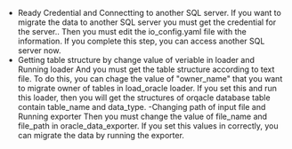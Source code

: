 - Ready Credential and Connectting to another SQL server.
 If you want to migrate the data to another SQL server  you must get the credential for the server..
 Then you must edit the io_config.yaml file  with the information.
If you complete this step, you can access another SQL server now.
- Getting table structure by change value of veriable in loader and Running loader
 And you must get the table structure according to text file.
 To do this, you can chage the value of "owner_name"  that you want to migrate owner of tables in load_oracle loader.
 If you set this and run this loader, then you will get the structures of orqacle database table contain table_name and data_type.
-Changing path of input file and Running exporter
 Then  you must change the value of file_name and file_path in oracle_data_exporter.
 If you set this values in correctly, you can migrate the data by running the exporter.
